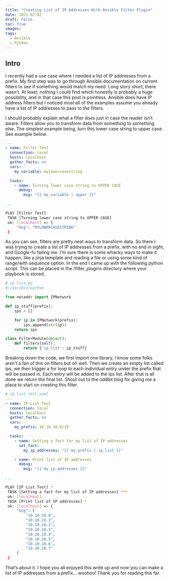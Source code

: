 ```yaml
---
title: "Creating List of IP Addresses With Ansible Filter Plugin"
date: 2021-02-02
draft: False
toc: True
images:
tags:
  - Ansible
  - Python
---
```


## Intro

I recently had a use case where I needed a list of IP addresses from a prefix. My first step was to go through Ansible documentation on current filters to see if something would match my need. Long story short, there wasn’t. At least, nothing I could find which honestly is probably a huge possibility, and in that case this post is pointless. Ansible does have IP address filters but I noticed most all of the examples assume you already have a list of IP addresses to pass to the filters.

I should probably explain what a filter does just in case the reader isn’t aware. Filters allow you to transform data from something to something else. The simplest example being, turn this lower case string to upper case. See example below.

```yaml
---
- name: Filter Test
  connection: local
  hosts: localhost
  gather_facts: no
  vars:
    my_variable: mylowercasestring

  tasks:
    - name: Turning lower case string to UPPER CASE
      debug:
        msg: "{{ my_variable | upper }}"

...
```

```bash
PLAY [Filter Test]
 TASK [Turning lower case string to UPPER CASE]
 ok: [localhost] => {
     "msg": "MYLOWERCASESTRING"
 }
```
As you can see, filters are pretty neat ways to transform data. So there I was trying to create a list of IP addresses from a prefix, with no end in sight, and Google-fu failing me. I’m sure there is some whacky ways to make it happen, like a jinja template and reading a file or using some kind of range/with sequence option. In the end I came up with the following python script. This can be placed in the /filter_plugins directory where your playbook is stored.

```python
# ip_list.py
#!/usr/bin/python

from netaddr import IPNetwork

def ip_stuff(prefix):
    ips = []

    for ip in IPNetwork(prefix):
        ips.append(str(ip))
    return ips

class FilterModule(object):
    def filters(self):
        return {'ip_list': ip_stuff}
```

Breaking down the code, we first import one library, I know some folks aren’t a fan of this on filters but oh well. Then we create an empty list called ips, we then trigger a for loop to each individual entry under the prefix that will be passed in. Each entry will be added to the ips list. After that is all done we return the final list. Shout out to the oddbit blog for giving me a place to start on creating this filter.

```yaml
# ip_list_test.yaml
---
- name: IP List Test
  connection: local
  hosts: localhost
  gather_facts: no
  vars:
    my_prefix: 10.10.10.0/29

  tasks:
    - name: Setting a fact for my list of IP addresses
      set_fact:
        my_ip_addresses: "{{ my_prefix | ip_list }}"

    - name: Print list of IP addresses
      debug:
        msg: "{{ my_ip_addresses }}"

...
```

```bash
PLAY [IP List Test] *
 TASK [Setting a fact for my list of IP addresses] ***
 ok: [localhost]
 TASK [Print list of IP addresses] *
 ok: [localhost] => {
     "msg": [
         "10.10.10.0",
         "10.10.10.1",
         "10.10.10.2",
         "10.10.10.3",
         "10.10.10.4",
         "10.10.10.5",
         "10.10.10.6",
         "10.10.10.7"
     ]
 }
```

That’s about it. I hope you all enjoyed this write up and now you can make a list of IP addresses from a prefix… woohoo! Thank you for reading this far.
